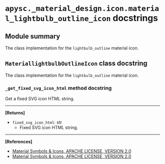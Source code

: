 # `apysc._material_design.icon.material_lightbulb_outline_icon` docstrings

## Module summary

The class implementation for the `lightbulb_outline` material icon.

## `MateriallightbulbOutlineIcon` class docstring

The class implementation for the `lightbulb_outline` material icon.

### `_get_fixed_svg_icon_html` method docstring

Get a fixed SVG icon HTML string.<hr>

**[Returns]**

- `fixed_svg_icon_html`: str
  - Fixed SVG icon HTML string.

<hr>

**[References]**

- [Material Symbols & Icons, APACHE LICENSE, VERSION 2.0](https://fonts.google.com/icons?icon.size=24&icon.color=%23e8eaed)
- [Material Symbols & Icons, APACHE LICENSE, VERSION 2.0](https://www.apache.org/licenses/LICENSE-2.0.html)